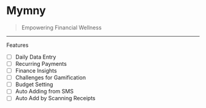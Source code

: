 # Mymny

> Empowering Financial Wellness

---

Features

- [ ] Daily Data Entry
- [ ] Recurring Payments
- [ ] Finance Insights
- [ ] Challenges for Gamification
- [ ] Budget Setting
- [ ] Auto Adding from SMS
- [ ] Auto Add by Scanning Receipts
